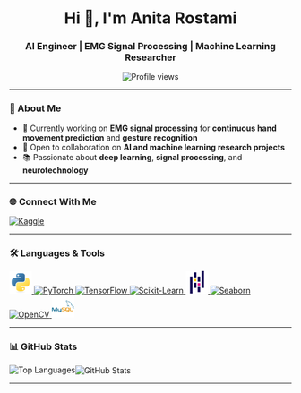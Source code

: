 <h1 align="center">Hi 👋, I'm Anita Rostami</h1>
<h3 align="center">AI Engineer | EMG Signal Processing | Machine Learning Researcher</h3>

<p align="center">
<img src="https://komarev.com/ghpvc/?username=anitarostami&label=Profile%20Views&color=0e75b6&style=flat" alt="Profile views" />
</p>

---

### 🚀 About Me
- 🔭 Currently working on **EMG signal processing** for **continuous hand movement prediction** and **gesture recognition**  
- 🤝 Open to collaboration on **AI and machine learning research projects**  
- 📚 Passionate about **deep learning**, **signal processing**, and **neurotechnology**  

---

### 🌐 Connect With Me
<p align="left">
<a href="https://kaggle.com/anitarostami" target="_blank">
<img src="https://raw.githubusercontent.com/rahuldkjain/github-profile-readme-generator/master/src/images/icons/Social/kaggle.svg" alt="Kaggle" height="30" width="40" />
</a>
</p>

---

### 🛠 Languages & Tools
<p align="left"> 
<a href="https://www.python.org" target="_blank" rel="noreferrer"> 
<img src="https://raw.githubusercontent.com/devicons/devicon/master/icons/python/python-original.svg" alt="Python" width="40" height="40"/> 
</a>
<a href="https://pytorch.org/" target="_blank" rel="noreferrer"> 
<img src="https://www.vectorlogo.zone/logos/pytorch/pytorch-icon.svg" alt="PyTorch" width="40" height="40"/> 
</a>
<a href="https://www.tensorflow.org" target="_blank" rel="noreferrer"> 
<img src="https://www.vectorlogo.zone/logos/tensorflow/tensorflow-icon.svg" alt="TensorFlow" width="40" height="40"/> 
</a>
<a href="https://scikit-learn.org/" target="_blank" rel="noreferrer"> 
<img src="https://upload.wikimedia.org/wikipedia/commons/0/05/Scikit_learn_logo_small.svg" alt="Scikit-Learn" width="40" height="40"/> 
</a>
<a href="https://pandas.pydata.org/" target="_blank" rel="noreferrer"> 
<img src="https://raw.githubusercontent.com/devicons/devicon/master/icons/pandas/pandas-original.svg" alt="Pandas" width="40" height="40"/> 
</a>
<a href="https://seaborn.pydata.org/" target="_blank" rel="noreferrer"> 
<img src="https://seaborn.pydata.org/_images/logo-mark-lightbg.svg" alt="Seaborn" width="40" height="40"/> 
</a>
<a href="https://opencv.org/" target="_blank" rel="noreferrer"> 
<img src="https://www.vectorlogo.zone/logos/opencv/opencv-icon.svg" alt="OpenCV" width="40" height="40"/> 
</a>
<a href="https://www.mysql.com/" target="_blank" rel="noreferrer"> 
<img src="https://raw.githubusercontent.com/devicons/devicon/master/icons/mysql/mysql-original-wordmark.svg" alt="MySQL" width="40" height="40"/> 
</a>
</p>

---

### 📊 GitHub Stats
<p>
<img align="left" src="https://github-readme-stats.vercel.app/api/top-langs?username=anitarostami&show_icons=true&locale=en&layout=compact" alt="Top Languages" />
</p>

<p>
<img align="center" src="https://github-readme-stats.vercel.app/api?username=anitarostami&show_icons=true&locale=en" alt="GitHub Stats" />
</p>

---
